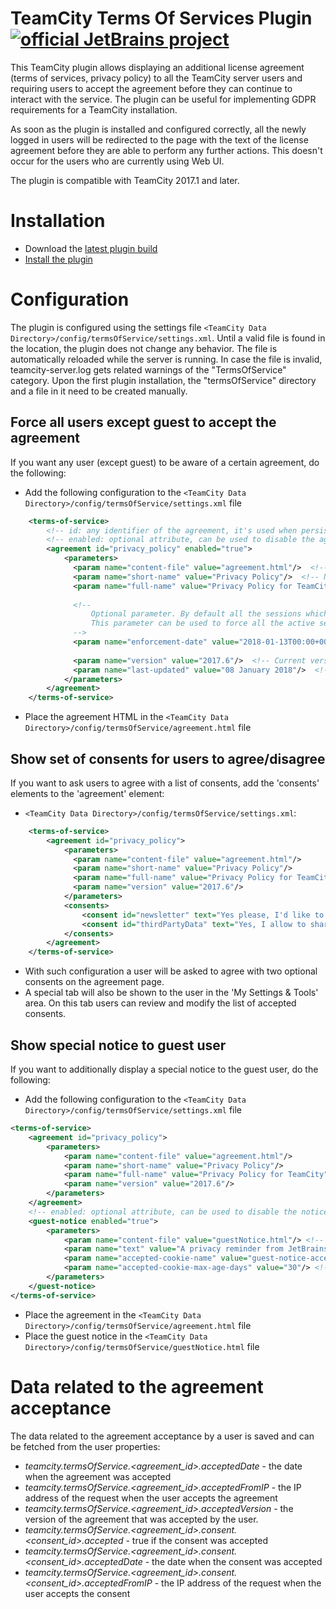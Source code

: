 
# TeamCity Terms Of Services Plugin [![official JetBrains project](http://jb.gg/badges/official.svg)](https://confluence.jetbrains.com/display/ALL/JetBrains+on+GitHub)

This TeamCity plugin allows displaying an additional license agreement (terms of services, privacy policy) to all the TeamCity server users and requiring users to accept the agreement before they can continue to interact with the service. The plugin can be useful for implementing GDPR requirements for a TeamCity installation.

As soon as the plugin is installed and configured correctly, all the newly logged in users will be redirected to the page with the text of the license agreement before they are able to perform any further actions. 
This doesn't occur for the users who are currently using Web UI.

The plugin is compatible with TeamCity 2017.1 and later.

# Installation
* Download the  [latest plugin build](https://teamcity.jetbrains.com/viewType.html?buildTypeId=TeamCityPluginsByJetBrains_TeamcityTermsOfServicePlugin_Build&guest=1)
* [Install the plugin](https://confluence.jetbrains.com/display/TCDL/Installing+Additional+Plugins)

# Configuration
The plugin is configured using the settings file `<TeamCity Data Directory>/config/termsOfService/settings.xml`. Until a valid file is found in the location, the plugin does not change any behavior. The file is automatically reloaded while the server is running. In case the file is invalid, teamcity-server.log gets related warnings of the "TermsOfService" category.
Upon the first plugin installation, the "termsOfService" directory and a file in it need to be created manually.

## Force all users except guest to accept the agreement 

If you want any user (except guest) to be aware of a certain agreement, do the following:

* Add the following configuration to the `<TeamCity Data Directory>/config/termsOfService/settings.xml` file
```xml
    <terms-of-service>
        <!-- id: any identifier of the agreement, it's used when persisting the fact of the agreement acceptance by a user-->
        <!-- enabled: optional attribute, can be used to disable the agreement-->
        <agreement id="privacy_policy" enabled="true"> 
            <parameters>
              <param name="content-file" value="agreement.html"/>  <!-- Path to the file containing agreement html, relative to the <TeamCity Data Directory>/config/termsOfService/ directory  -->
              <param name="short-name" value="Privacy Policy"/>  <!-- Name of the link to the agreement in footer -->
              <param name="full-name" value="Privacy Policy for TeamCity"/>	<!-- Title of the agreement shown on the agreement page-->
              
              <!-- 
                  Optional parameter. By default all the sessions which were active when the agreement was introduced don't have to accept it. 
                  This parameter can be used to force all the active sessions to accept the agreement after the specified date.
              -->
              <param name="enforcement-date" value="2018-01-13T00:00+0000"/>  
              
              <param name="version" value="2017.6"/>  <!-- Current version of the agreement. When changed all users will have to accept it again. -->
              <param name="last-updated" value="08 January 2018"/>  <!-- Optional parameter. When defined it will be displayed in a note describing why the user have to accept the agreement again. -->
            </parameters>
        </agreement>
    </terms-of-service>
```
* Place the agreement HTML in the `<TeamCity Data Directory>/config/termsOfService/agreement.html` file 

## Show set of consents for users to agree/disagree 

If you want to ask users to agree with a list of consents, add the 'consents' elements to the 'agreement' element:

* `<TeamCity Data Directory>/config/termsOfService/settings.xml`:
```xml
    <terms-of-service>
        <agreement id="privacy_policy">
            <parameters>
              <param name="content-file" value="agreement.html"/>  
              <param name="short-name" value="Privacy Policy"/>  
              <param name="full-name" value="Privacy Policy for TeamCity"/>	
              <param name="version" value="2017.6"/>  
            </parameters>
            <consents>
                <consent id="newsletter" text="Yes please, I'd like to receive emails about offers and services" default="true"/>
                <consent id="thirdPartyData" text="Yes, I allow to share my personal data with third parties" default="true"/>
            </consents>
        </agreement>
    </terms-of-service>
```

* With such configuration a user will be asked to agree with two optional consents on the agreement page. 
* A special tab will also be shown to the user in the 'My Settings & Tools' area. On this tab users can review and modify the list of accepted consents.

## Show special notice to guest user

If you want to additionally display a special notice to the guest user, do the following:
* Add the following configuration to the `<TeamCity Data Directory>/config/termsOfService/settings.xml` file
```xml
<terms-of-service>
    <agreement id="privacy_policy"> 
        <parameters>
            <param name="content-file" value="agreement.html"/>  
            <param name="short-name" value="Privacy Policy"/>  
            <param name="full-name" value="Privacy Policy for TeamCity"/>	
            <param name="version" value="2017.6"/>  
        </parameters>
    </agreement>
    <!-- enabled: optional attribute, can be used to disable the notice-->
    <guest-notice enabled="true">
        <parameters>
            <param name="content-file" value="guestNotice.html"/> <!-- Path to the file containing notice html, relative to the <TeamCity Data Directory>/config/termsOfService/ directory  -->
            <param name="text" value="A privacy reminder from JetBrains"/>  <!-- Short text to be shown in the notice-->
            <param name="accepted-cookie-name" value="guest-notice-accepted"/> <!-- The name of the cookie where the fact of acceptance is saved -->
            <param name="accepted-cookie-max-age-days" value="30"/> <!-- The cookie's expiration interval. After the specified number of days the user will be asked to confirm the notice again. -->
        </parameters>
    </guest-notice>
</terms-of-service>
```
* Place the agreement in the `<TeamCity Data Directory>/config/termsOfService/agreement.html` file 
* Place the guest notice in the `<TeamCity Data Directory>/config/termsOfService/guestNotice.html` file 


# Data related to the agreement acceptance

The data related to the agreement acceptance by a user is saved and can be fetched from the user properties:

* _teamcity.termsOfService.<agreement_id>.acceptedDate_ - the date when the agreement was accepted
* _teamcity.termsOfService.<agreement_id>.acceptedFromIP_ - the IP address of the request when the user accepts the agreement
* _teamcity.termsOfService.<agreement_id>.acceptedVersion_ - the version of the agreement that was accepted by the user. 
* _teamcity.termsOfService.<agreement_id>.consent.<consent_id>.accepted_ - true if the consent was accepted
* _teamcity.termsOfService.<agreement_id>.consent.<consent_id>.acceptedDate_ - the date when the consent was accepted
* _teamcity.termsOfService.<agreement_id>.consent.<consent_id>.acceptedFromIP_ - the IP address of the request when the user accepts the consent

